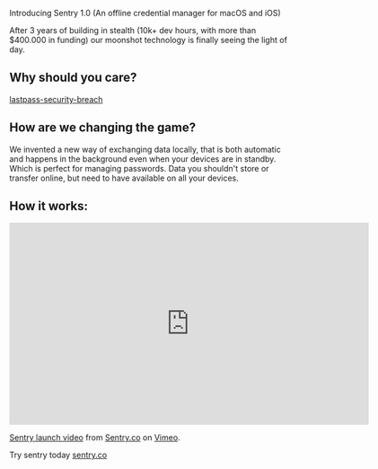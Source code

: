 Introducing Sentry 1.0 (An offline credential manager for macOS and iOS) <!--more-->

After 3 years of building in stealth (10k+ dev hours, with more than $400.000 in funding) our moonshot technology is finally seeing the light of day.

## Why should you care?
[lastpass-security-breach](https://www.theverge.com/2023/2/28/23618353/lastpass-security-breach-disclosure-password-vault-encryption-update)

## How are we changing the game?
We invented a new way of exchanging data locally, that is both automatic and happens in the background even when your devices are in standby. Which is perfect for managing passwords. Data you shouldn't store or transfer online, but need to have available on all your devices.

## How it works:
<iframe src="https://player.vimeo.com/video/836812210?h=c8aa46d05e" width="640" height="360" frameborder="0" allow="autoplay; fullscreen; picture-in-picture" allowfullscreen></iframe>
<p><a href="https://vimeo.com/836812210">Sentry launch video</a> from <a href="https://vimeo.com/sentryco">Sentry.co</a> on <a href="https://vimeo.com">Vimeo</a>.</p>

Try sentry today [sentry.co](sentry.co)
